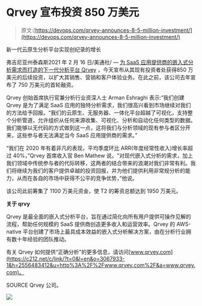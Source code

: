 # Qrvey 宣布投资 850 万美元

> 原文:[https://devops.com/qrvey-announces-8-5-million-investment/](https://devops.com/qrvey-announces-8-5-million-investment/)

新一代云原生分析平台实现创纪录的增长

弗吉尼亚州泰森斯2021 年 2 月 16 日/美通社/ — [为 SaaS 应用提供商的嵌入式分析需求而打造的下一代分析平台 Qrvey](https://c212.net/c/link/?t=0&l=en&o=3067933-1&h=3043507173&u=https%3A%2F%2Fc212.net%2Fc%2Flink%2F%3Ft%3D0%26l%3Den%26o%3D2795931-1%26h%3D1904409023%26u%3Dhttp%253A%252F%252Fqrvey.com%252F%26a%3DQrvey&a=Qrvey) ，今天宣布从其现有投资者处获得850 万美元的后续投资，以扩大其销售、营销和客户体验业务。在此之前，该公司去年宣布了 750 万美元的首轮融资。

Qrvey 创始首席执行官兼分析行业资深人士 Arman Eshraghi 表示:“我们创建 Qrvey 是为了满足 SaaS 应用的独特分析需求，我们很高兴看到市场继续对我们的方法给予回报。“我们的云原生、无服务器、一体化平台超越了可视化，支持整个分析管道，允许组织从任何来源收集、可视化、分析和自动化任何类型的数据。我们能够以无代码的方式做到这一点，这将我们与分析领域的现有参与者区分开来，这些参与者无法满足当今 SaaS 应用提供商的需求。”

“我们在 2020 年有着非凡的表现，平均季度环比 ARR(年度经常性收入)增长率超过 40%，”Qrvey 首席收入官 Ben Mathew 说。“对现代嵌入式分析的需求，加上我们领域中传统参与者的代际转移，这两者的结合带来的浪潮对我们非常有利。我们将继续为我们的客户提供卓越的投资回报，并为他们提供利用非常规分析的能力，从而在各自的市场中获得不公平的竞争优势，”他说。

该公司此前筹集了 1100 万美元资金，使 T2 的筹资总额达到 1950 万美元。

**关于 qrvy**

Qrvey 是最全面的嵌入式分析平台，旨在通过简化向所有用户提供可操作见解的流程，帮助任何规模的 SaaS 提供商创造更多收入和运营效率。Qrvey 的 AWS-native 平台创建了市场上最具成本效益的嵌入式分析解决方案，由在分析行业拥有数十年经验的团队推动。

有关 Qrvey 如何提供“正确分析”的更多信息，请访问[www.qrvey.com](https://c212.net/c/link/?t=0&l=en&o=3067933-1&h=2556483412&u=http%3A%2F%2Fwww.qrvey.com%2F&a=www.qrvey.com)。

SOURCE Qrvey 公司。

![](../Images/e909f2758c0621bbfe747a4d66862e40.png)